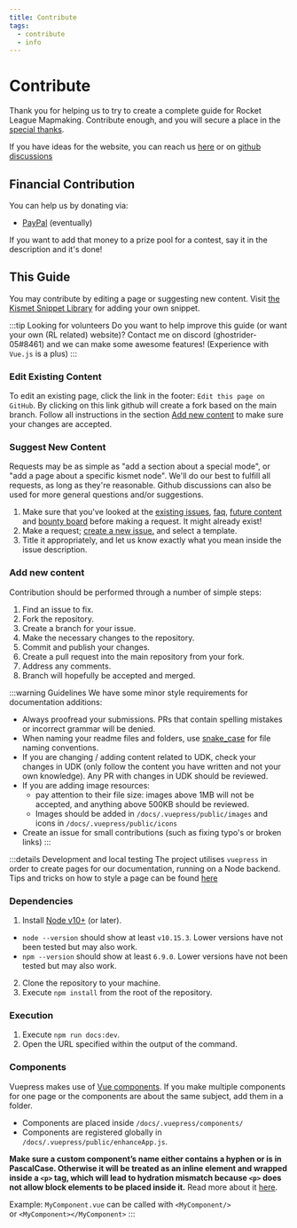 ```yaml
---
title: Contribute
tags:
  - contribute
  - info
---
```


# Contribute

Thank you for helping us to try to create a complete guide for Rocket League Mapmaking. Contribute enough, and you will secure a place in the [special thanks](../more/about).

If you have ideas for the website, you can reach us [here](../more/contact) or on [github discussions](https://github.com/RocketLeagueMapmaking/RL-docs/discussions)

## Financial Contribution

You can help us by donating via:
- [PayPal]() (eventually)

If you want to add that money to a prize pool for a contest, say it in the description and it's done!

## This Guide

You may contribute by editing a page or suggesting new content. Visit [the Kismet Snippet Library](https://github.com/RocketLeagueMapmaking/Kismet) for adding your own snippet.

:::tip Looking for volunteers
Do you want to help improve this guide (or want your own (RL related) website)? Contact me on discord (ghostrider-05#8461) and we can make some awesome features! (Experience with `Vue.js` is a plus)
:::

### Edit Existing Content

To edit an existing page, click the link in the footer: `Edit this page on GitHub`. By clicking on this link github will create a fork based on the main branch. Follow all instructions in the section [Add new content](./contribute.html#add-new-content) to make sure your changes are accepted.

### Suggest New Content

Requests may be as simple as "add a section about a special mode", or "add a page about a specific kismet node". We'll do our best to fulfill all requests, as long as they're reasonable. Github discussions can also be used for more general questions and/or suggestions. 

1. Make sure that you've looked at the [existing issues](https://github.com/RocketLeagueMapmaking/RL-docs/issues), [faq](../faq/), [future content](../../more/roadmap.html#upcoming-content) and [bounty board](./contribute.html#this-guide) before making a request. It might already exist!
2. Make a request; [create a new issue.](https://github.com/RocketLeagueMapmaking/RL-docs/issues) and select a template. 
3. Title it appropriately, and let us know exactly what you mean inside the issue description. 

### Add new content

Contribution should be performed through a number of simple steps:
1. Find an issue to fix.
2. Fork the repository.
3. Create a branch for your issue.
4. Make the necessary changes to the repository.
5. Commit and publish your changes.
6. Create a pull request into the main repository from your fork.
7. Address any comments.
8. Branch will hopefully be accepted and merged.

:::warning Guidelines
We have some minor style requirements for documentation additions:
- Always proofread your submissions. PRs that contain spelling mistakes or incorrect grammar will be denied.
- When naming your readme files and folders, use [snake_case](https://en.wikipedia.org/wiki/Snake_case) for file naming conventions.
- If you are changing / adding content related to UDK, check your changes in UDK (only follow the content you have written and not your own knowledge). Any PR with changes in UDK should be reviewed.
- If you are adding image resources: 
  - pay attention to their file size: images above 1MB will not be accepted, and anything above 500KB should be reviewed.
  - Images should be added in `/docs/.vuepress/public/images` and icons in `/docs/.vuepress/public/icons`
- Create an issue for small contributions (such as fixing typo's or broken links)
:::

:::details Development and local testing
The project utilises `vuepress` in order to create pages for our documentation, running on a Node backend.
Tips and tricks on how to style a page can be found [here](../assets)

### Dependencies
1. Install [Node v10+](https://docs.npmjs.com/downloading-and-installing-node-js-and-npm) (or later).
  - `node --version` should show at least `v10.15.3`. Lower versions have not been tested but may also work.
  - `npm --version` should show at least `6.9.0`. Lower versions have not been tested but may also work.
2. Clone the repository to your machine.
3. Execute `npm install` from the root of the repository.

### Execution
1. Execute `npm run docs:dev`.
2. Open the URL specified within the output of the command.

### Components
Vuepress makes use of [Vue components](https://vuepress.vuejs.org/guide/using-vue.html#using-components). If you make multiple components for one page or the components are about the same subject, add them in a folder. 
* Components are placed inside `/docs/.vuepress/components/` 
* Components are registered globally in `/docs/.vuepress/public/enhanceApp.js`. 

**Make sure a custom component’s name either contains a hyphen or is in PascalCase. Otherwise it will be treated as an inline element and wrapped inside a `<p>` tag, which will lead to hydration mismatch because `<p>` does not allow block elements to be placed inside it.** Read more about it [here](https://vuejs.org/v2/guide/components-registration.html#Component-Names).

Example: `MyComponent.vue` can be called with `<MyComponent/>`\
or `<MyComponent></MyComponent>` 
:::
